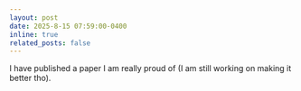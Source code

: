 ```yaml
---
layout: post
date: 2025-8-15 07:59:00-0400
inline: true
related_posts: false
---
```


I have published a paper I am really proud of (I am still working on making it better tho).
